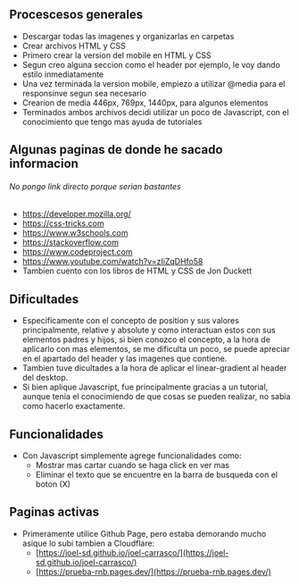 ## Procescesos generales

* Descargar todas las imagenes y organizarlas en carpetas
* Crear archivos HTML y CSS
* Primero crear la version del mobile en HTML y CSS
* Segun creo alguna seccion como el header por ejemplo, le voy dando estilo inmediatamente
* Una vez terminada la version mobile, empiezo a utilizar @media para el responsinve segun sea necesario
* Crearion de media 446px, 769px, 1440px, para algunos elementos
* Terminados ambos archivos decidi utilizar un poco de Javascript, con el conocimiento que tengo mas ayuda de tutoriales

## Algunas paginas de donde he sacado informacion

###### No pongo link directo porque serian bastantes

* https://developer.mozilla.org/
* https://css-tricks.com
* https://www.w3schools.com
* https://stackoverflow.com
* https://www.codeproject.com
* https://www.youtube.com/watch?v=zIiZqDHfo58
* Tambien cuento con los libros de HTML y CSS de Jon Duckett

## Dificultades

* Especificamente con el concepto de position y sus valores principalmente, relative y absolute y como interactuan estos con sus elementos padres y hijos, si bien conozco el concepto, a la hora de aplicarlo con mas elementos, se me  dificulta un poco, se puede apreciar en el apartado del header y las imagenes que contiene.
* Tambien tuve dicultades a la hora de aplicar el linear-gradient al header del desktop.
* Si bien aplique Javascript, fue principalmente gracias a un tutorial, aunque tenia el conocimiendo de que cosas se pueden realizar, no sabia como hacerlo exactamente.

## Funcionalidades

* Con Javascript simplemente agrege funcionalidades como:
  * Mostrar mas cartar cuando se haga click en ver mas
  * Eliminar el texto que se encuentre en la barra de busqueda con el boton (X)

## Paginas activas

* Primeramente utilice Github Page, pero estaba demorando mucho asique lo subi tambien a Cloudflare:
  * [https://joel-sd.github.io/joel-carrasco/](https://joel-sd.github.io/joel-carrasco/)
  * [https://prueba-rnb.pages.dev/](https://prueba-rnb.pages.dev/)
